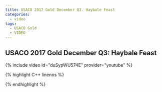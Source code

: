 ```yaml
---
title: USACO 2017 Gold December Q3. Haybale Feast
categories:
  - video
tags:
  - USACO Gold
  - VIDEO 
---
```

  
## USACO 2017 Gold December Q3: Haybale Feast  
  
{% include video id="duSypWU574E" provider="youtube" %}
  
  
{% highlight C++ linenos %}
  
{% endhighlight %}  

